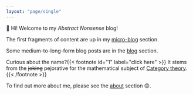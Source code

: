 ```yaml
---
layout: "page/single"
---
```


🚀 Hi! Welcome to my _Abstract Nonsense_ blog!

The first fragments of content are up in my [micro-blog](/micro-blog/) section.

Some medium-to-long-form blog posts are in the [blog](/blog/) section.

Curious about the name?{{< footnote id="1" label="click here" >}}
It stems from the ~~joking~~ pejorative for the mathematical subject of
[Category theory](https://en.wikipedia.org/wiki/Category_theory).
{{< /footnote >}}

To find out more about me, please see the [about](/about/) section 😊.
